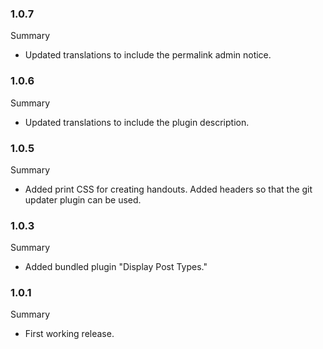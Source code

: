 ### 1.0.7
Summary
* Updated translations to include the permalink admin notice.

### 1.0.6
Summary
* Updated translations to include the plugin description.

### 1.0.5
Summary
* Added print CSS for creating handouts. Added headers so that the git updater plugin can be used.

### 1.0.3
Summary
* Added bundled plugin "Display Post Types."

### 1.0.1
Summary
* First working release.